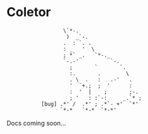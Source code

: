Coletor
=======

                      \`*-.                    
                       )  _`-.                 
                      .  : `. .                
                      : _   '  \               
                      ; *` _.   `*-._          
                      `-.-'          `-.       
                        ;       `       `.     
                        :.       .        \    
                        . \  .   :   .-'   .   
                        '  `+.;  ;  '      :   
                        :  '  |    ;       ;-. 
                        ; '   : :`-:     _.`* ;
               [bug] .*' /  .*' ; .*`- +'  `*' 
                     `*-*   `*-*  `*-*'    

Docs coming soon...